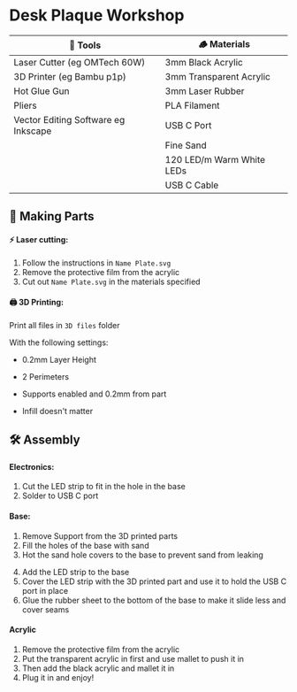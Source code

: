 # Desk Plaque Workshop

<!-- TODO: Add Hero Image -->

| 🔨 Tools                            | 🪵 Materials              |
| ----------------------------------- | ------------------------- |
| Laser Cutter (eg OMTech 60W)        | 3mm Black Acrylic         |
| 3D Printer (eg Bambu p1p)           | 3mm Transparent Acrylic   |
| Hot Glue Gun                        | 3mm Laser Rubber          |
| Pliers                              | PLA Filament              |
| Vector Editing Software eg Inkscape | USB C Port                |
|                                     | Fine Sand                 |
|                                     | 120 LED/m Warm White LEDs |
|                                     | USB C Cable               |

## 📐 Making Parts

#### ⚡ Laser cutting:

1. Follow the instructions in `Name Plate.svg`
2. Remove the protective film from the acrylic
3. Cut out `Name Plate.svg` in the materials specified

#### 🖨️ 3D Printing:

Print all files in `3D files` folder

With the following settings:

- 0.2mm Layer Height
- 2 Perimeters
- Supports enabled and 0.2mm from part

- Infill doesn't matter

## 🛠️ Assembly

#### Electronics:

1. Cut the LED strip to fit in the hole in the base
2. Solder to USB C port

<!-- TODO: Add Image -->

#### Base:

1. Remove Support from the 3D printed parts
2. Fill the holes of the base with sand
3. Hot the sand hole covers to the base to prevent sand from leaking

<!-- TODO: Add Image -->

4. Add the LED strip to the base
5. Cover the LED strip with the 3D printed part and use it to hold the USB C port in place
6. Glue the rubber sheet to the bottom of the base to make it slide less and cover seams

<!-- TODO: Add Image -->

#### Acrylic

1. Remove the protective film from the acrylic
2. Put the transparent acrylic in first and use mallet to push it in
3. Then add the black acrylic and mallet it in
4. Plug it in and enjoy!
